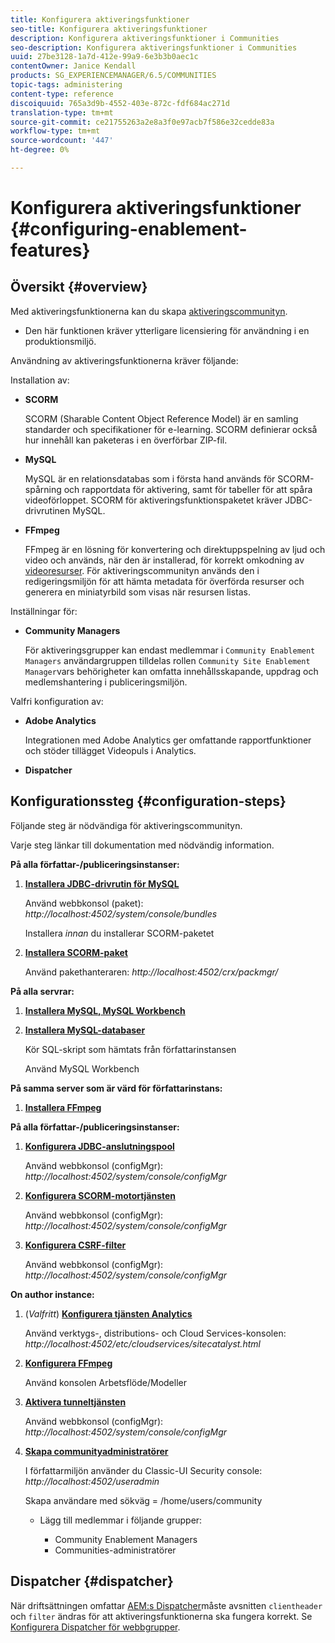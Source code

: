 ```yaml
---
title: Konfigurera aktiveringsfunktioner
seo-title: Konfigurera aktiveringsfunktioner
description: Konfigurera aktiveringsfunktioner i Communities
seo-description: Konfigurera aktiveringsfunktioner i Communities
uuid: 27be3128-1a7d-412e-99a9-6e3b3b0aec1c
contentOwner: Janice Kendall
products: SG_EXPERIENCEMANAGER/6.5/COMMUNITIES
topic-tags: administering
content-type: reference
discoiquuid: 765a3d9b-4552-403e-872c-fdf684ac271d
translation-type: tm+mt
source-git-commit: ce21755263a2e8a3f0e97acb7f586e32cedde83a
workflow-type: tm+mt
source-wordcount: '447'
ht-degree: 0%

---
```



# Konfigurera aktiveringsfunktioner {#configuring-enablement-features}

## Översikt {#overview}

Med aktiveringsfunktionerna kan du skapa [aktiveringscommunityn](overview.md#enablement-community).

* Den här funktionen kräver ytterligare licensiering för användning i en produktionsmiljö.

Användning av aktiveringsfunktionerna kräver följande:

Installation av:

* **SCORM**

   SCORM (Sharable Content Object Reference Model) är en samling standarder och specifikationer för e-learning. SCORM definierar också hur innehåll kan paketeras i en överförbar ZIP-fil.

* **MySQL**

   MySQL är en relationsdatabas som i första hand används för SCORM-spårning och rapportdata för aktivering, samt för tabeller för att spåra videoförloppet. SCORM för aktiveringsfunktionspaketet kräver JDBC-drivrutinen MySQL.

* **FFmpeg**

   FFmpeg är en lösning för konvertering och direktuppspelning av ljud och video och används, när den är installerad, för korrekt omkodning av [videoresurser](../../help/sites-authoring/default-components-foundation.md#video). För aktiveringscommunityn används den i redigeringsmiljön för att hämta metadata för överförda resurser och generera en miniatyrbild som visas när resursen listas.

Inställningar för:

* **Community Managers**

   För aktiveringsgrupper kan endast medlemmar i `Community Enablement Managers` användargruppen tilldelas rollen `Community Site Enablement Manager`vars behörigheter kan omfatta innehållsskapande, uppdrag och medlemshantering i publiceringsmiljön.

Valfri konfiguration av:

* **Adobe Analytics**

   Integrationen med Adobe Analytics ger omfattande rapportfunktioner och stöder tillägget Videopuls i Analytics.

* **Dispatcher**

## Konfigurationssteg {#configuration-steps}

Följande steg är nödvändiga för aktiveringscommunityn.

Varje steg länkar till dokumentation med nödvändig information.

**På alla författar-/publiceringsinstanser:**

1. **[Installera JDBC-drivrutin för MySQL](deploy-communities.md#jdbc-driver-for-mysql)**

   Använd webbkonsol (paket): *http://localhost:4502/system/console/bundles*

   Installera *innan* du installerar SCORM-paketet

1. **[Installera SCORM-paket](deploy-communities.md#scorm-package)**


   Använd pakethanteraren: *http://localhost:4502/crx/packmgr/*

**På alla servrar:**

1. **[Installera MySQL, MySQL Workbench](mysql.md)**

1. **[Installera MySQL-databaser](mysql.md#database-setup)**

   Kör SQL-skript som hämtats från författarinstansen

   Använd MySQL Workbench

**På samma server som är värd för författarinstans:**

1. **[Installera FFmpeg](ffmpeg.md)**

**På alla författar-/publiceringsinstanser:**

1. **[Konfigurera JDBC-anslutningspool](mysql.md#configure-jdbc-connections)**

   Använd webbkonsol (configMgr): *http://localhost:4502/system/console/configMgr*

1. **[Konfigurera SCORM-motortjänsten](mysql.md#aem-communities-scormengine-service)**

   Använd webbkonsol (configMgr): *http://localhost:4502/system/console/configMgr*

1. **[Konfigurera CSRF-filter](mysql.md#adobe-granite-csrf-filter)**

   Använd webbkonsol (configMgr): *http://localhost:4502/system/console/configMgr*

**On author instance:**

1. (*Valfritt*) **[Konfigurera tjänsten Analytics](analytics.md)**

   Använd verktygs-, distributions- och Cloud Services-konsolen: *http://localhost:4502/etc/cloudservices/sitecatalyst.html*

1. **[Konfigurera FFmpeg](ffmpeg.md#configure-ffmpeg-transcoding-service)**

   Använd konsolen Arbetsflöde/Modeller

1. **[Aktivera tunneltjänsten](deploy-communities.md#tunnel-service-on-author)**

   Använd webbkonsol (configMgr): *http://localhost:4502/system/console/configMgr*

1. **[Skapa communityadministratörer](users.md#creating-community-members)**

   I författarmiljön använder du Classic-UI Security console: *http://localhost:4502/useradmin*

   Skapa användare med sökväg = /home/users/community

   * Lägg till medlemmar i följande grupper:

      * Community Enablement Managers
      * Communities-administratörer

## Dispatcher {#dispatcher}

När driftsättningen omfattar [AEM:s Dispatcher](https://helpx.adobe.com/experience-manager/dispatcher/using/dispatcher.html)måste avsnitten `clientheader` och `filter` ändras för att aktiveringsfunktionerna ska fungera korrekt. Se [Konfigurera Dispatcher för webbgrupper](dispatcher.md#enablement).
